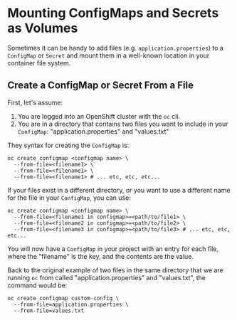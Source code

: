 # Mounting ConfigMaps and Secrets as Volumes

Sometimes it can be handy to add files (e.g. `application.properties`) to a `ConfigMap` or `Secret` and mount them in a well-known location in your container file system.

## Create a ConfigMap or Secret From a File

First, let's assume:
1. You are logged into an OpenShift cluster with the `oc` cli.
2. You are in a directory that contains two files you want to include in your `ConfigMap`: "application.properties" and "values.txt"

They syntax for creating the `ConfigMap` is:

```
oc create configmap <configmap name> \
  --from-file=<filename1> \
  --from-file=<filename1> \
  --from-file=<filename1> # ... etc, etc, etc...
```

If your files exist in a different directory, or you want to use a different name for the file in your `ConfigMap`, you can use:

```
oc create configmap <configmap name> \
  --from-file=<filename1 in configmap>=<path/to/file1> \
  --from-file=<filename2 in configmap>=<path/to/file2> \
  --from-file=<filename3 in configmap>=<path/to/file3> # ... etc, etc, etc...
```

You will now have a `ConfigMap` in your project with an entry for each file, where the "filename" is the key, and the contents are the value.

Back to the original example of two files in the same directory that we are running `oc` from called "application.properties" and "values.txt", the command would be:

```
oc create configmap custom-config \
  --from-file=application.properties \
  --from-file=values.txt
```

